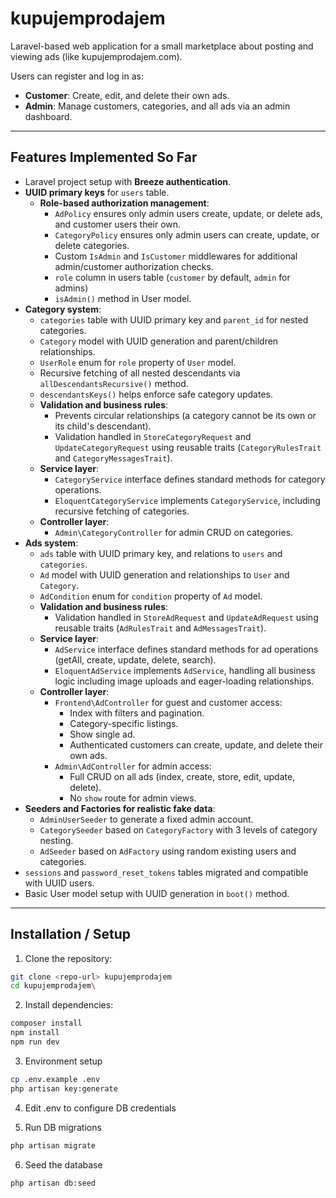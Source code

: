 # kupujemprodajem

Laravel-based web application for a small marketplace about posting and viewing ads (like kupujemprodajem.com).

Users can register and log in as:

- **Customer**: Create, edit, and delete their own ads.
- **Admin**: Manage customers, categories, and all ads via an admin dashboard.

---

## Features Implemented So Far

- Laravel project setup with **Breeze authentication**.
- **UUID primary keys** for `users` table.
  - **Role-based authorization management**:
    - `AdPolicy` ensures only admin users create, update, or delete ads, and customer users their own.
    - `CategoryPolicy` ensures only admin users can create, update, or delete categories.
    - Custom `IsAdmin` and `IsCustomer` middlewares for additional admin/customer authorization checks.
    - `role` column in users table (`customer` by default, `admin` for admins)
    - `isAdmin()` method in User model.
- **Category system**:
  - `categories` table with UUID primary key and `parent_id` for nested categories.
  - `Category` model with UUID generation and parent/children relationships.
  - `UserRole` enum for `role` property of `User` model.
  - Recursive fetching of all nested descendants via `allDescendantsRecursive()` method.
  - `descendantsKeys()` helps enforce safe category updates.
  - **Validation and business rules**:
    - Prevents circular relationships (a category cannot be its own or its child's descendant).
    - Validation handled in `StoreCategoryRequest` and `UpdateCategoryRequest` using reusable traits (`CategoryRulesTrait` and `CategoryMessagesTrait`).
  - **Service layer**:
    - `CategoryService` interface defines standard methods for category operations.
    - `EloquentCategoryService` implements `CategoryService`, including recursive fetching of categories.
  - **Controller layer**:
    - `Admin\CategoryController` for admin CRUD on categories.
- **Ads system**:
  - `ads` table with UUID primary key, and relations to `users` and `categories`.
  - `Ad` model with UUID generation and relationships to `User` and `Category`.
  - `AdCondition` enum for `condition` property of `Ad` model.
  - **Validation and business rules**:
    - Validation handled in `StoreAdRequest` and `UpdateAdRequest` using reusable traits (`AdRulesTrait` and `AdMessagesTrait`).
  - **Service layer**:
    - `AdService` interface defines standard methods for ad operations (getAll, create, update, delete, search).
    - `EloquentAdService` implements `AdService`, handling all business logic including image uploads and eager-loading relationships.
  - **Controller layer**:
    - `Frontend\AdController` for guest and customer access:
      - Index with filters and pagination.
      - Category-specific listings.
      - Show single ad.
      - Authenticated customers can create, update, and delete their own ads.
    - `Admin\AdController` for admin access:
      - Full CRUD on all ads (index, create, store, edit, update, delete).
      - No `show` route for admin views.
- **Seeders and Factories for realistic fake data**:
  - `AdminUserSeeder` to generate a fixed admin account.
  - `CategorySeeder` based on `CategoryFactory` with 3 levels of category nesting.
  - `AdSeeder` based on `AdFactory` using random existing users and categories.
- `sessions` and `password_reset_tokens` tables migrated and compatible with UUID users.
- Basic User model setup with UUID generation in `boot()` method.

---

## Installation / Setup

1. Clone the repository:

```bash
git clone <repo-url> kupujemprodajem
cd kupujemprodajem\
```

2. Install dependencies:

```bash
composer install
npm install
npm run dev
```

3. Environment setup

```bash
cp .env.example .env
php artisan key:generate
```

4. Edit .env to configure DB credentials

5. Run DB migrations

```bash
php artisan migrate
```

6. Seed the database

```bash
php artisan db:seed
```